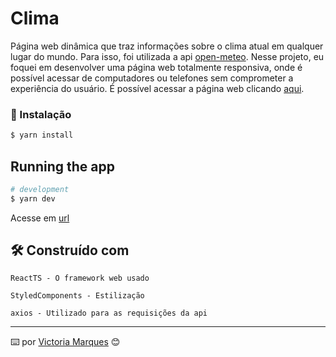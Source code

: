 # Clima

  Página web dinâmica que traz informações sobre o clima atual em qualquer lugar do mundo. 
  Para isso, foi utilizada a api [open-meteo](https://open-meteo.com/).
  Nesse projeto, eu foquei em desenvolver uma página web totalmente responsiva, onde é possível acessar de computadores ou telefones sem comprometer a experiência do 
  usuário. 
  É possível acessar a página web clicando [aqui](https://clima-one-tau.vercel.app/).

### 🔧 Instalação

```bash
$ yarn install
```

## Running the app

```bash
# development
$ yarn dev
```

Acesse em [url](http://localhost:5173/)

## 🛠️ Construído com
  ```
  ReactTS - O framework web usado
  ```
  ```
  StyledComponents - Estilização
  ```
  ```
  axios - Utilizado para as requisições da api
  ```

---
⌨️ por [Victoria Marques](https://gist.github.com/Victoriamsilva) 😊
